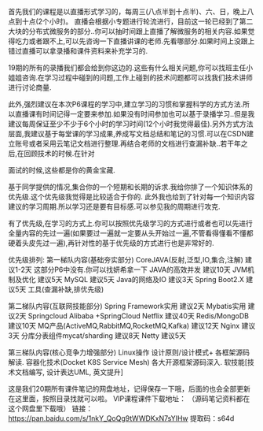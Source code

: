 首先我们的课程是以直播形式学习的，每周三(八点半到十点半)、六、日，晚上八点到十点(2个小时)。
直播会根据小专题进行轮流进行，目前这一轮已经到了第二大块的分布式微服务的部分..你可以抽时间跟上直播了解微服务的相关内容.如果觉得吃力或者跟不上,可以先咨询一下直播讲课的老师.先看哪部分.如果时间上没跟上错过直播可以拿录播和课件资料来补充学习的.

19期的所有的录播我们都会给到你这边的.这些有什么相关问题,你可以找班主任小姐姐咨询.在学习过程中碰到的问题,工作上碰到的技术问题都可以找我们技术讲师进行讨论商量.

此外,强烈建议在本次P6课程的学习中,建立学习的习惯和掌握科学的方式方法.所以直播课有时间记得一定要来参加.如果没有时间参加也可以基于录播学习..但是我建议每周保证至少不少于6个小时的学习时间(12个小时我觉得最佳).另外方式方法层面,我建议基于每堂课的学习成果,养成写文档总结和笔记的习惯.可以在CSDN建立账号或者采用云笔记文档进行整理.再结合老师的文档进行查漏补缺..若干年之后,在回顾技术的时候.在针对

面试的时候,这些都是你的黄金宝藏.

基于同学提供的情况,集合你的一个短期和长期的诉求.我给你排了一个知识体系的优先级.这个优先级我觉得是比较适合于你的. 此外我也给到了针对每一个知识内容建议的学习周期.所以学习还是要有目标感.可以参见我的周期进行攻克.

有了优先级,在学习的方式上.你可以按照优先级学习的方式进行或者也可以先进行全量内容的先过一遍(如果要过一遍就一定要从头开始过一遍,不管看得懂看不懂都硬着头皮先过一遍),再针对性的基于优先级的方式进行也是非常好的. 


优先级排列:
第一梯队内容(基础夯实部分)
CoreJAVA(反射,泛型,IO,集合,注解) 建议1-2天  这部分P6中没有.你可以找妍希拿一下
JAVA的高效并发 建议10天
JVM机制及优化 建议5天
MySQL 建议5天
Java的网络及IO 建议3天
Spring Boot2.X 建议5天
工具(查漏补缺,排优先级) 


第二梯队内容(互联网技能部分)
Spring Framework实用 建议2天
Mybatis实用 建议2天
Springcloud Alibaba +SpringCloud Netflix 建议40天
Redis/MongoDB 建议10天
MQ产品(ActiveMQ,RabbitMQ,RocketMQ,Kafka) 建议12天
Nginx 建议3天
分库分表组件mycat/sharding 建议8天
Netty 建议5天

第三梯队内容(核心竞争力增强部分)
Linux操作 
设计原则/设计模式+ 各框架源码解读.
容器化技术(Docket K8S Service Mesh)
各大开源框架源码深入.
软技能[技术文档编写, 设计表达UML, 英文提升]





这是我们20期所有课件笔记的网盘地址，记得保存一下哦，后面的也会全部更新在这里面，按照目录找就可以啦。
VIP课程课件下载地址：
（源码笔记资料都在这个网盘里下载哦）
链接：https://pan.baidu.com/s/1nkY_QoQg9tWWDKxN7sYIHw 
提取码：s64d
























